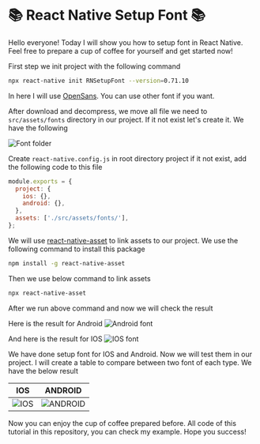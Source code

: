 # 📚 React Native Setup Font 📚

Hello everyone! Today I will show you how to setup font in React Native. Feel free to prepare a cup of coffee for yourself and get started now!

First step we init project with the following command

```bash
npx react-native init RNSetupFont --version=0.71.10
```

In here I will use [OpenSans](https://fonts.google.com/specimen/Open+Sans). You can use other font if you want.

After download and decompress, we move all file we need to `src/assets/fonts` directory in our project. If it not exist let's create it. We have the following

![Font folder](https://github.com/zay1x/RNSetupFont/assets/32409681/89bfe5b2-4b03-4030-94dd-f0c56267202a 'Font folder')

Create `react-native.config.js` in root directory project if it not exist, add the following code to this file

```js
module.exports = {
  project: {
    ios: {},
    android: {},
  },
  assets: ['./src/assets/fonts/'],
};
```

We will use [react-native-asset](https://github.com/unimonkiez/react-native-asset) to link assets to our project. We use the following command to install this package

```bash
npm install -g react-native-asset
```

Then we use below command to link assets

```bash
npx react-native-asset
```

After we run above command and now we will check the result

Here is the result for Android
![Android font](https://github.com/zay1x/RNSetupFont/assets/32409681/d88e8c07-e7d7-4297-b83e-39118260ad7a 'Android font')

And here is the result for IOS
![IOS font](https://github.com/zay1x/RNSetupFont/assets/32409681/74f4a794-9d45-4aae-8004-55560a8d65d8 'IOS font')

We have done setup font for IOS and Android. Now we will test them in our project. I will create a table to compare between two font of each type. We have the below result

|                                                   IOS                                                   |                                                     ANDROID                                                     |
| :-----------------------------------------------------------------------------------------------------: | :-------------------------------------------------------------------------------------------------------------: |
| ![IOS](https://github.com/zay1x/RNSetupFont/assets/32409681/c3dc4257-a362-48ab-a027-32a9ca3de37f 'IOS') | ![ANDROID](https://github.com/zay1x/RNSetupFont/assets/32409681/8590766f-d72b-471a-ab2d-5644274f3fc8 'ANDROID') |

Now you can enjoy the cup of coffee prepared before. All code of this tutorial in this repository, you can check my example. Hope you success!
